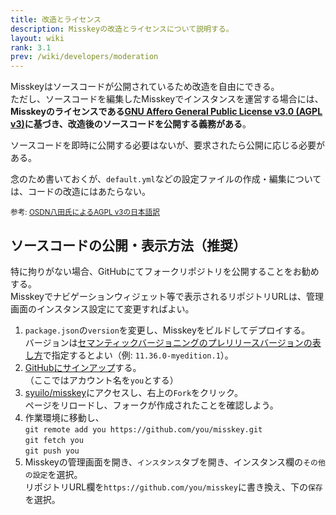 ```yaml
---
title: 改造とライセンス
description: Misskeyの改造とライセンスについて説明する。
layout: wiki
rank: 3.1
prev: /wiki/developers/moderation
---
```

Misskeyはソースコードが公開されているため改造を自由にできる。  
ただし、ソースコードを編集したMisskeyでインスタンスを運営する場合には、**Misskeyのライセンスである[GNU Affero General Public License v3.0 (AGPL v3)](https://github.com/syuilo/misskey/blob/develop/LICENSE)に基づき、改造後のソースコードを公開する義務がある**。

ソースコードを即時に公開する必要はないが、要求されたら公開に応じる必要がある。

念のため書いておくが、`default.yml`などの設定ファイルの作成・編集については、コードの改造にはあたらない。

<small>参考: <a href="https://mag.osdn.jp/07/09/02/130237">OSDN八田氏によるAGPL v3の日本語訳</a></small>

## ソースコードの公開・表示方法（推奨）
特に拘りがない場合、GitHubにてフォークリポジトリを公開することをお勧めする。  
Misskeyでナビゲーションウィジェット等で表示されるリポジトリURLは、管理画面のインスタンス設定にて変更すればよい。

1. `package.json`の`version`を変更し、Misskeyをビルドしてデプロイする。  
  バージョンは[セマンティックバージョニングのプレリリースバージョンの表し方](https://semver.org/lang/ja/#spec-item-9)で指定するとよい（例: `11.36.0-myedition.1`）。 
1. [GitHubにサインアップ](https://github.com/)する。  
  （ここではアカウント名を`you`とする）
2. [syuilo/misskey](https://github.com/syuilo/misskey)にアクセスし、右上の`Fork`をクリック。  
  ページをリロードし、フォークが作成されたことを確認しよう。
3. 作業環境に移動し、  
  `git remote add you https://github.com/you/misskey.git`  
  `git fetch you`  
  `git push you`
4. Misskeyの管理画面を開き、`インスタンス`タブを開き、インスタンス欄の`その他の設定`を選択。  
  リポジトリURL欄を`https://github.com/you/misskey`に書き換え、下の`保存`を選択。
